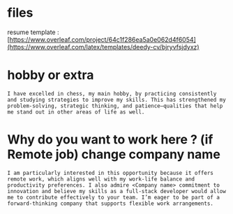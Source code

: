 # files

resume template : [https://www.overleaf.com/project/64c1f286ea5a0e062d4f6054](https://www.overleaf.com/latex/templates/deedy-cv/bjryvfsjdyxz)


# hobby or extra

    I have excelled in chess, my main hobby, by practicing consistently and studying strategies to improve my skills. This has strengthened my problem‑solving, strategic thinking, and patience—qualities that help me stand out in other areas of life as well.

# Why do you want to work here ? (if Remote job) change company name

    I am particularly interested in this opportunity because it offers remote work, which aligns well with my work-life balance and productivity preferences. I also admire <Company name> commitment to innovation and believe my skills as a full-stack developer would allow me to contribute effectively to your team. I’m eager to be part of a forward-thinking company that supports flexible work arrangements.
